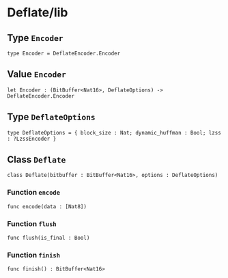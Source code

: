 # Deflate/lib

## Type `Encoder`
``` motoko no-repl
type Encoder = DeflateEncoder.Encoder
```


## Value `Encoder`
``` motoko no-repl
let Encoder : (BitBuffer<Nat16>, DeflateOptions) -> DeflateEncoder.Encoder
```


## Type `DeflateOptions`
``` motoko no-repl
type DeflateOptions = { block_size : Nat; dynamic_huffman : Bool; lzss : ?LzssEncoder }
```


## Class `Deflate`

``` motoko no-repl
class Deflate(bitbuffer : BitBuffer<Nat16>, options : DeflateOptions)
```


### Function `encode`
``` motoko no-repl
func encode(data : [Nat8])
```



### Function `flush`
``` motoko no-repl
func flush(is_final : Bool)
```



### Function `finish`
``` motoko no-repl
func finish() : BitBuffer<Nat16>
```

